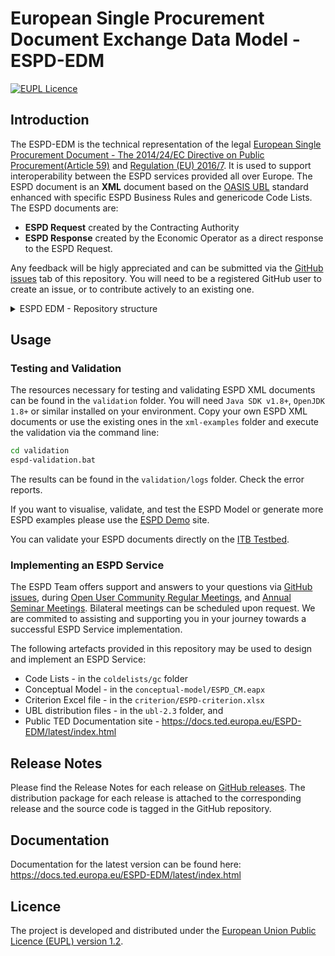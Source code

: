 # European Single Procurement Document Exchange Data Model - ESPD-EDM

[![EUPL Licence](https://img.shields.io/badge/Licence-EUPL%20v1.2-blue.svg)](https://eupl.eu/1.2/en)

## Introduction

The ESPD-EDM is the technical representation of the legal [European Single Procurement Document - The 2014/24/EC Directive on Public Procurement(Article 59)](https://eur-lex.europa.eu/legal-content/EN/LSU/?uri=celex%3A32014L0024) and [Regulation (EU) 2016/7](https://eur-lex.europa.eu/eli/reg_impl/2016/7/oj). It is used to support interoperability between the ESPD services provided all over Europe. The ESPD document is an **XML** document based on the [OASIS UBL](https://groups.oasis-open.org/communities/tc-community-home2?CommunityKey=556949c8-dac8-40e6-bb16-018dc7ce54d6) standard enhanced with specific ESPD Business Rules and genericode Code Lists. The ESPD documents are:
- **ESPD Request** created by the Contracting Authority
- **ESPD Response** created by the Economic Operator as a direct response to the ESPD Request.

Any feedback will be higly appreciated and can be submitted via the [GitHub issues](https://github.com/OP-TED/ESPD-EDM/issues/new/choose) tab of this repository. You will need to be a registered GitHub user to create an issue, or to contribute actively to an existing one.

<details>

<summary>ESPD EDM - Repository structure</summary>

### Folder structure

The `main` branch has the following folder structure:

| Folder | Content |
| --- | --- |
| **codelists** | The `ESPD-CodeLists.xlsx` file contains the defintion of technical code lists managed by ESPD Team as well as references to the EU Vocabularies code lists. This file can be used in conjunction with `codelists.js` from the `espd-tools` branch to generate and download all ESPD Code List files.<br> `BACH-DataBase-Ratios.xlsx` is the extract of the FinacialRatioType provided by Banque de France. This is used as the basis for generating the genericode `FinancialRationType.gc`.<br>Folder `gc` contains the **Code List** files in geniricode format. These files are used in conjunction with the UBL XML structure and the ESPD Model to generate and validate ESPD Request and ESPD Response XML files.|
| **conceptual-model** | This folder contains the conceptual model of the ESPD in _.eap_ and _.xmi_ format.<br><ol><li>The _.eap_ and _.xmi_ file include two views and diagrams:</li><ul><li>**Business oriented view (BOV)** aimed at facilitating the understanding of the model and the business context, with references to the technical model, and;</li><li>**Technically oriented view (TOV)** providing an UBL based schema with reference to the business oriented view and aligned with the eProcurement Ontology.</li></ul><li>The conceptual model is exported as HTML and is available on the public [Documentation site of ESPD](https://docs.ted.europa.eu/ESPD-EDM/latest/_attachments/ESPD_CM_html/index.html).</li></ol>|
| **criterion** | This folder contains the criterion structure definition.<br> `ESPD-criterion-request-multiple-C25-C32.xlsx` - Request criterion structure with multiple occurrences for criteria C25 and C32.<br>`ESPD-criterion-response-multiple-C1-C25-C32.xlsx` - Response criterion structure with multiple occurrences for criteria C1, C25 and C32.<br>`ESPD-criterion.xlxs` - Data structure of ESPD EDM|
| **ubl-2.3** | This folder contains the **OASIS UBL 2.3** Distribution package. It includes:<ul><li>**mod:** contains files that describe and represent the information</li><li>**xsd:** contains the xsd schemas for the ESPD Request and Response</li><li>**xsdrt:** contains the xsd schemas for ESPD Request and Response required for runtime.</li></ul>|
| **validation** | This folder contains the **ESPD EDM** validation files. These files are created following the procedure described in [ESPD Validation Schematron](https://github.com/OP-TED/espd-validation-schematron/blob/main/README.md) repository, and the resulting XSL files are stored in the corresponding folders in this repository.<br>The required business rules validation files for XSL are uploaded to the [ITB Testbed](https://github.com/ISAITB/validator-resources-espd). The <br>`espd-validation.bat` file can be used to validate the examples files in the `xml-examples` folder.|
| **xml-examples**|  The **ESPD XML** samples folder contains default **ESPDRequest** and **ESPDResponse** XML samples. You can also create your own ESPD XML sample files and run `validation/espd-validatoin.bat` to validate your files.|

### Branch structure

The `main` branch is the latest release branch and should contain the code with the _latest_ tag. The development branch, `vX.X.X` is created from the `main` branch when developement starts. It may be a patch, a minor or a major release. The `espd-tools` is an independent branch that contains JavaScript tools to process, analyse and transform the Criterion and Code List Excel files.

The `espd-tools` branch has its own [README](https://github.com/OP-TED/ESPD-EDM/blob/espd-tools/README.md) file with instructions and details on how to use the tools.

</details>

## Usage

### Testing and Validation

The resources necessary for testing and validating ESPD XML documents can be found in the `validation` folder. You will need `Java SDK v1.8+`, `OpenJDK 1.8+` or similar installed on your environment. Copy your own ESPD XML documents or use the existing ones in the `xml-examples` folder and execute the validation via the command line:
```bash
cd validation
espd-validation.bat
```
The results can be found in the `validation/logs` folder. Check the error reports.

If you want to visualise, validate, and test the ESPD Model or generate more ESPD examples please use the [ESPD Demo](https://docs.ted.europa.eu/espd-demo/) site.

You can validate your ESPD documents directly on the [ITB Testbed](https://www.itb.ec.europa.eu/espd/upload).

### Implementing an ESPD Service

The ESPD Team offers support and answers to your questions via [GitHub issues](https://github.com/OP-TED/ESPD-EDM/issues/new/choose), during [Open User Community Regular Meetings](https://docs.ted.europa.eu/espd-wgm/monthly.html), and [Annual Seminar Meetings](https://docs.ted.europa.eu/espd-wgm/annual.html). Bilateral meetings can be scheduled upon request. We are commited to assisting and supporting you in your journey towards a successful ESPD Service implementation.

The following artefacts provided in this repository may be used to design and implement an ESPD Service:
- Code Lists - in the `coldelists/gc` folder
- Conceptual Model - in the `conceptual-model/ESPD_CM.eapx`
- Criterion Excel file - in the `criterion/ESPD-criterion.xlsx`
- UBL distribution files - in the `ubl-2.3` folder, and
- Public TED Documentation site - https://docs.ted.europa.eu/ESPD-EDM/latest/index.html

## Release Notes

Please find the Release Notes for each release on [GitHub releases](https://github.com/OP-TED/ESPD-EDM/releases). The distribution package for each release is attached to the corresponding release and the source code is tagged in the GitHub repository.

## Documentation

Documentation for the latest version can be found here: https://docs.ted.europa.eu/ESPD-EDM/latest/index.html

## Licence  
The project is developed and distributed under the [European Union Public Licence (EUPL) version 1.2](https://joinup.ec.europa.eu/collection/eupl/eupl-text-eupl-12).
